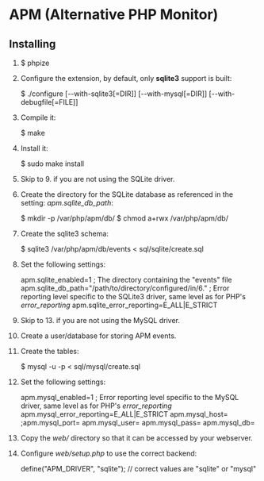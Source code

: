 APM (Alternative PHP Monitor)
=============================

Installing
----------

1. $ phpize
2. Configure the extension, by default, only **sqlite3** support is built:

    $ ./configure [--with-sqlite3[=DIR]] [--with-mysql[=DIR]] [--with-debugfile[=FILE]]

3. Compile it:

    $ make

4. Install it:

    $ sudo make install

5. Skip to 9. if you are not using the SQLite driver.
6. Create the directory for the SQLite database as referenced in the setting: *apm.sqlite_db_path*:

    $ mkdir -p /var/php/apm/db/
    $ chmod a+rwx /var/php/apm/db/

7. Create the sqlite3 schema:

    $ sqlite3 /var/php/apm/db/events < sql/sqlite/create.sql

8. Set the following settings:

    apm.sqlite_enabled=1
    ; The directory containing the "events" file
    apm.sqlite_db_path="/path/to/directory/configured/in/6."
    ; Error reporting level specific to the SQLite3 driver, same level as for PHP's *error_reporting*
    apm.sqlite_error_reporting=E_ALL|E_STRICT

9. Skip to 13. if you are not using the MySQL driver.
10. Create a user/database for storing APM events.
11. Create the tables:

    $ mysql -u <user> -p <password> <APMdatabase> < sql/mysql/create.sql

12. Set the following settings:

    apm.mysql_enabled=1
    ; Error reporting level specific to the MySQL driver, same level as for PHP's *error_reporting*
    apm.mysql_error_reporting=E_ALL|E_STRICT
    apm.mysql_host=<host>
    ;apm.mysql_port=<port>
    apm.mysql_user=<user>
    apm.mysql_pass=<password>
    apm.mysql_db=<dbname>

13. Copy the *web/* directory so that it can be accessed by your webserver.
14. Configure *web/setup.php* to use the correct backend:

    define("APM_DRIVER", "sqlite"); // correct values are "sqlite" or "mysql"
